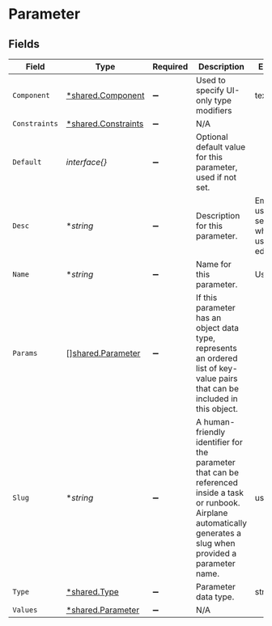 # Parameter


## Fields

| Field                                                                                                                                                                  | Type                                                                                                                                                                   | Required                                                                                                                                                               | Description                                                                                                                                                            | Example                                                                                                                                                                |
| ---------------------------------------------------------------------------------------------------------------------------------------------------------------------- | ---------------------------------------------------------------------------------------------------------------------------------------------------------------------- | ---------------------------------------------------------------------------------------------------------------------------------------------------------------------- | ---------------------------------------------------------------------------------------------------------------------------------------------------------------------- | ---------------------------------------------------------------------------------------------------------------------------------------------------------------------- |
| `Component`                                                                                                                                                            | [*shared.Component](../../../pkg/models/shared/component.md)                                                                                                           | :heavy_minus_sign:                                                                                                                                                     | Used to specify UI-only type modifiers                                                                                                                                 | textarea                                                                                                                                                               |
| `Constraints`                                                                                                                                                          | [*shared.Constraints](../../../pkg/models/shared/constraints.md)                                                                                                       | :heavy_minus_sign:                                                                                                                                                     | N/A                                                                                                                                                                    |                                                                                                                                                                        |
| `Default`                                                                                                                                                              | *interface{}*                                                                                                                                                          | :heavy_minus_sign:                                                                                                                                                     | Optional default value for this parameter, used if not set.                                                                                                            |                                                                                                                                                                        |
| `Desc`                                                                                                                                                                 | **string*                                                                                                                                                              | :heavy_minus_sign:                                                                                                                                                     | Description for this parameter.                                                                                                                                        | Email to use for selecting which user to edit.                                                                                                                         |
| `Name`                                                                                                                                                                 | **string*                                                                                                                                                              | :heavy_minus_sign:                                                                                                                                                     | Name for this parameter.                                                                                                                                               | User Email                                                                                                                                                             |
| `Params`                                                                                                                                                               | [][shared.Parameter](../../../pkg/models/shared/parameter.md)                                                                                                          | :heavy_minus_sign:                                                                                                                                                     | If this parameter has an object data type, represents an ordered list of key-value pairs that can be included in this object.                                          |                                                                                                                                                                        |
| `Slug`                                                                                                                                                                 | **string*                                                                                                                                                              | :heavy_minus_sign:                                                                                                                                                     | A human-friendly identifier for the parameter that can be referenced inside a task or runbook.<br/>Airplane automatically generates a slug when provided a parameter name. | user_email                                                                                                                                                             |
| `Type`                                                                                                                                                                 | [*shared.Type](../../../pkg/models/shared/type.md)                                                                                                                     | :heavy_minus_sign:                                                                                                                                                     | Parameter data type.                                                                                                                                                   | string                                                                                                                                                                 |
| `Values`                                                                                                                                                               | [*shared.Parameter](../../../pkg/models/shared/parameter.md)                                                                                                           | :heavy_minus_sign:                                                                                                                                                     | N/A                                                                                                                                                                    |                                                                                                                                                                        |